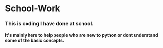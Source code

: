 # School-Work
<h3>This is coding I have done at school.</h3>

<h4>It's mainly here to help people who are new to python or dont understand some of the basic concepts.</h4>
